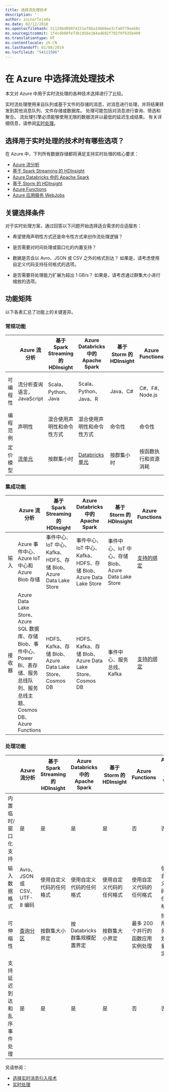 ```yaml
---
title: 选择流处理技术
description: ''
author: zoinerTejada
ms.date: 02/12/2018
ms.openlocfilehash: 51129bd09974151ef66a1d660ee3cfa8f79eeb0c
ms.sourcegitcommit: 1f4cdb08fe73b1956e164ad692f792f9f635b409
ms.translationtype: HT
ms.contentlocale: zh-CN
ms.lasthandoff: 01/08/2019
ms.locfileid: "54111506"
---
```

# <a name="choosing-a-stream-processing-technology-in-azure"></a>在 Azure 中选择流处理技术

本文对 Azure 中用于实时流处理的各种技术选择进行了比较。

实时流处理使用来自队列或基于文件的存储的消息，对消息进行处理，并将结果转发到其他消息队列、文件存储或数据库。 处理可能包括对消息进行查询、筛选和聚合。 流处理引擎必须能够使用无限的数据流并以最低的延迟生成结果。 有关详细信息，请参阅[实时处理](../big-data/real-time-processing.md)。

<!-- markdownlint-disable MD026 -->

## <a name="what-are-your-options-when-choosing-a-technology-for-real-time-processing"></a>选择用于实时处理的技术时有哪些选项？

<!-- markdownlint-enable MD026 -->

在 Azure 中，下列所有数据存储都将满足支持实时处理的核心要求：

- [Azure 流分析](/azure/stream-analytics/)
- [基于 Spark Streaming 的 HDInsight](/azure/hdinsight/spark/apache-spark-streaming-overview)
- [Azure Databricks 中的 Apache Spark](/azure/azure-databricks/)
- [基于 Storm 的 HDInsight](/azure/hdinsight/storm/apache-storm-overview)
- [Azure Functions](/azure/azure-functions/functions-overview)
- [Azure 应用服务 WebJobs](/azure/app-service/web-sites-create-web-jobs)

## <a name="key-selection-criteria"></a>关键选择条件

对于实时处理方案，通过回答以下问题开始选择适合需求的合适服务：

- 希望使用声明性方式还是命令性方式来创作流处理逻辑？

- 是否需要对时间处理或窗口化的内置支持？

- 数据是否会以 Avro、JSON 或 CSV 之外的格式到达？ 如果是，请考虑使用自定义代码支持任何格式的选项。

- 是否需要将处理能力扩展为超出 1 GB/s？ 如果是，请考虑通过群集大小进行缩放的选项。

## <a name="capability-matrix"></a>功能矩阵

以下各表汇总了功能上的关键差异。

### <a name="general-capabilities"></a>常规功能

| | Azure 流分析 | 基于 Spark Streaming 的 HDInsight | Azure Databricks 中的 Apache Spark | 基于 Storm 的 HDInsight | Azure Functions | Azure 应用服务 Web 作业 |
| --- | --- | --- | --- | --- | --- | --- |
| 可编程性 | 流分析查询语言，JavaScript | Scala、Python、Java | Scala、Python、Java、R | Java、C# | C#、F#、Node.js | C#、Node.js、PHP、Java、Python |
| 编程范例 | 声明性 | 混合使用声明性和命令性方式 | 混合使用声明性和命令性方式 | 命令性 | 命令性 | 命令性 |
| 定价模型 | [流单元](https://azure.microsoft.com/pricing/details/stream-analytics/) | 按群集小时 | [Databricks 单元](https://azure.microsoft.com/pricing/details/databricks/) | 按群集小时 | 按函数执行和资源消耗 | 按应用服务计划小时 |  

### <a name="integration-capabilities"></a>集成功能

| | Azure 流分析 | 基于 Spark Streaming 的 HDInsight | Azure Databricks 中的 Apache Spark | 基于 Storm 的 HDInsight | Azure Functions | Azure 应用服务 Web 作业 |
| --- | --- | --- | --- | --- | --- | --- |
| 输入 | Azure 事件中心、Azure IoT 中心和 Azure Blob 存储  | 事件中心、IoT 中心、Kafka、HDFS、存储 Blob、Azure Data Lake Store  | 事件中心、IoT 中心、Kafka、HDFS、存储 Blob、Azure Data Lake Store  | 事件中心、IoT 中心、存储 Blob、Azure Data Lake Store  | [支持的绑定](/azure/azure-functions/functions-triggers-bindings#supported-bindings) | 服务总线、存储队列、存储 Blob、事件中心、WebHook、Cosmos DB、文件 |
| 接收器 |  Azure Data Lake Store、Azure SQL 数据库、存储 Blob、事件中心、Power BI、表存储、服务总线队列、服务总线主题、Cosmos DB、Azure Functions  | HDFS、Kafka、存储 Blob、Azure Data Lake Store、Cosmos DB | HDFS、Kafka、存储 Blob、Azure Data Lake Store、Cosmos DB | 事件中心、服务总线、Kafka | [支持的绑定](/azure/azure-functions/functions-triggers-bindings#supported-bindings) | 服务总线、存储队列、存储 Blob、事件中心、WebHook、Cosmos DB、文件 |

### <a name="processing-capabilities"></a>处理功能

| | Azure 流分析 | 基于 Spark Streaming 的 HDInsight | Azure Databricks 中的 Apache Spark | 基于 Storm 的 HDInsight | Azure Functions | Azure 应用服务 Web 作业 |
| --- | --- | --- | --- | --- | --- | --- |
| 内置临时/窗口化支持 | 是 | 是 | 是 | 是 | 否 | 否 |
| 输入数据格式 | Avro、JSON 或 CSV、UTF-8 编码 | 使用自定义代码的任何格式 | 使用自定义代码的任何格式 | 使用自定义代码的任何格式 | 使用自定义代码的任何格式 | 使用自定义代码的任何格式 |
| 可伸缩性 | [查询分区](/azure/stream-analytics/stream-analytics-parallelization) | 按群集大小界定 | 按 Databricks 群集规模配置界定 | 按群集大小界定 | 最多 200 个并行的函数应用实例处理 | 按应用服务计划容量界定 |
| 支持延迟到达和乱序事件处理 | 是 | 是 | 是 | 是 | 否 | 否 |

另请参阅：

- [选择实时消息引入技术](./real-time-ingestion.md)
- [实时处理](../big-data/real-time-processing.md)
